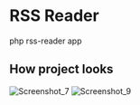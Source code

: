 # RSS Reader
php rss-reader app

## How project looks

![Screenshot_7](https://user-images.githubusercontent.com/72822578/155900492-e14051e3-b5ea-47be-b607-d66a71cb0985.png)
![Screenshot_9](https://user-images.githubusercontent.com/72822578/155900510-d04cc9c3-7f6c-4faf-af54-062dc4f9206d.png)
